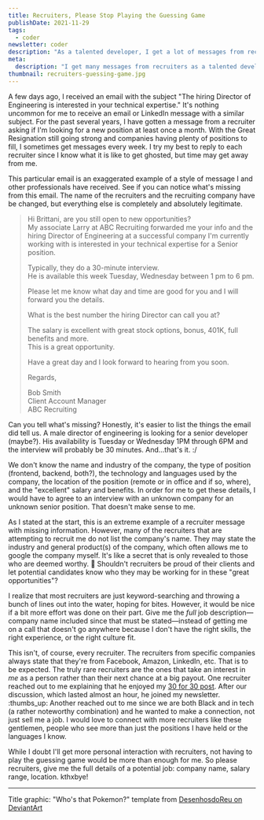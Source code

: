 ```yaml
---
title: Recruiters, Please Stop Playing the Guessing Game
publishDate: 2021-11-29
tags:
  - coder
newsletter: coder
description: "As a talented developer, I get a lot of messages from recruiters, asking if I'm looking for a new opportunity. It's nice being recognized, but there is one thing I can't stand about them: playing the company guessing game."
meta:
  description: "I get many messages from recruiters as a talented developer, but there is one thing I can't stand about them: playing the company guessing game."
thumbnail: recruiters-guessing-game.jpg
---
```


A few days ago, I received an email with the subject "The hiring Director of Engineering is interested in your technical expertise." It's nothing uncommon for me to receive an email or LinkedIn message with a similar subject. For the past several years, I have gotten a message from a recruiter asking if I'm looking for a new position at least once a month. With the Great Resignation still going strong and companies having plenty of positions to fill, I sometimes get messages every week. I try my best to reply to each recruiter since I know what it is like to get ghosted, but time may get away from me.

This particular email is an exaggerated example of a style of message I and other professionals have received. See if you can notice what's missing from this email. The name of the recruiters and the recruiting company have be changed, but everything else is completely and absolutely legitimate.

> Hi Brittani, are you still open to new opportunities?  
> My associate Larry at ABC Recruiting forwarded me your info and the hiring Director of Engineering at a successful company I'm currently working with is interested in your technical expertise for a Senior position.
>
> Typically, they do a 30-minute interview.  
> He is available this week Tuesday, Wednesday between 1 pm to 6 pm.
>
> Please let me know what day and time are good for you and I will forward you the details.
>
> What is the best number the hiring Director can call you at?
>
> The salary is excellent with great stock options, bonus, 401K, full benefits and more.  
> This is a great opportunity.
>
> Have a great day and I look forward to hearing from you soon.
>
> Regards,
>
> Bob Smith  
> Client Account Manager  
> ABC Recruiting

Can you tell what's missing? Honestly, it's easier to list the things the email did tell us. A male director of engineering is looking for a senior developer (maybe?). His availability is Tuesday or Wednesday 1PM through 6PM and the interview will probably be 30 minutes. And...that's it. :/

We don't know the name and industry of the company, the type of position (frontend, backend, both?), the technology and languages used by the company, the location of the position (remote or in office and if so, where), and the "excellent" salary and benefits. In order for me to get these details, I would have to agree to an interview with an unknown company for an unknown senior position. That doesn't make sense to me.

As I stated at the start, this is an extreme example of a recruiter message with missing information. However, many of the recruiters that are attempting to recruit me do not list the company's name. They may state the industry and general product(s) of the company, which often allows me to google the company myself. It's like a secret that is only revealed to those who are deemed worthy. :shrug: Shouldn't recruiters be proud of their clients and let potential candidates know who they may be working for in these "great opportunities"?

I realize that most recruiters are just keyword-searching and throwing a bunch of lines out into the water, hoping for bites. However, it would be nice if a bit more effort was done on their part. Give me the _full_ job description—company name included since that must be stated—instead of getting me on a call that doesn't go anywhere because I don't have the right skills, the right experience, or the right culture fit.

This isn't, of course, every recruiter. The recruiters from specific companies always state that they're from Facebook, Amazon, LinkedIn, etc. That is to be expected. The truly rare recruiters are the ones that take an interest in _me_ as a person rather than their next chance at a big payout. One recruiter reached out to me explaining that he enjoyed my [30 for 30 post](/post/30-for-30). After our discussion, which lasted almost an hour, he joined my newsletter. :thumbs_up: Another reached out to me since we are both Black and in tech (a rather noteworthy combination) and he wanted to make a connection, not just sell me a job. I would love to connect with more recruiters like these gentlemen, people who see more than just the positions I have held or the languages I know.

While I doubt I'll get more personal interaction with recruiters, not having to play the guessing game would be more than enough for me. So please recruiters, give me the full details of a potential job: company name, salary range, location. kthxbye!

---

Title graphic: "Who's that Pokemon?" template from [DesenhosdoReu on DeviantArt](https://www.deviantart.com/desenhosdoreu/art/Whos-That-Pokemon-582871089)
